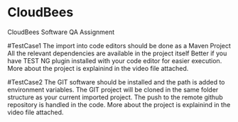 # CloudBees
CloudBees Software QA Assignment


#TestCase1
The import into code editors should be done as a Maven Project
All the relevant dependencies are available in the project itself
Better if you have TEST NG plugin installed with your code editor for easier execution.
More about the project is explainind in the video file attached.


#TestCase2
The GIT software should be installed and the path is added to environment variables.
The GIT project will be cloned in the same folder structure as your current imported project.
The push to the remote github repository is handled in the code.
More about the project is explainind in the video file attached.
